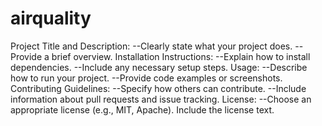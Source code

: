 # airquality
Project Title and Description:
--Clearly state what your project does.
--Provide a brief overview.
Installation Instructions:
--Explain how to install dependencies.
--Include any necessary setup steps.
Usage:
--Describe how to run your project.
--Provide code examples or screenshots.
Contributing Guidelines:
--Specify how others can contribute.
--Include information about pull requests and issue tracking.
License:
--Choose an appropriate license (e.g., MIT, Apache).
Include the license text.
